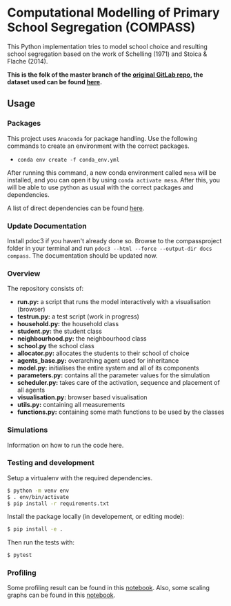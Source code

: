 # Computational Modelling of Primary School Segregation (COMPASS)
This Python implementation tries to model school choice and resulting school segregation based on the work of Schelling (1971) and Stoica & Flache (2014).

**This is the folk of the master branch of the [original GitLab repo](https://gitlab.computationalscience.nl/edignum/school-choice---understanding-segregation), the dataset used can be found [here](https://surfdrive.surf.nl/files/index.php/s/MN7DfAWklDgtoYG).**


## Usage
### Packages
This project uses `Anaconda` for package handling. Use the following commands to create an environment with the correct packages.

* `conda env create -f conda_env.yml`

After running this command, a new conda environment called `mesa` will be installed, and you can open it by using `conda activate mesa`. After this, you will be able to use python as usual with the correct packages and dependencies.

A list of direct dependencies can be found [here](https://github.com/ODISSEI-School-Choice/school-choice/blob/jisk-v2/compass/requirements.txt).

### Update Documentation
Install pdoc3 if you haven't already done so. Browse to the compassproject folder in your terminal and run `pdoc3 --html --force --output-dir docs compass`. The documentation should be updated now.

### Overview
The repository consists of:
* **run.py:** a script that runs the model interactively with a visualisation (browser)
* **testrun.py:** a test script (work in progress)
* **household.py:** the household class
* **student.py:** the student class
* **neighbourhood.py:** the neighbourhood class
* **school.py** the school class
* **allocator.py:** allocates the students to their school of choice
* **agents_base.py:** overarching agent used for inheritance
* **model.py:** initialises the entire system and all of its components
* **parameters.py:** contains all the parameter values for the simulation
* **scheduler.py:** takes care of the activation, sequence and placement of all agents
* **visualisation.py:** browser based visualisation
* **utils.py:** containing all measurements
* **functions.py:** containing some math functions to be used by the classes

### Simulations
Information on how to run the code here.

### Testing and development

Setup a virtualenv with the required dependencies.
```bash
$ python -m venv env
$ . env/bin/activate
$ pip install -r requirements.txt
```

Install the package locally (in developement, or editing mode):
```bash
$ pip install -e .
```

Then run the tests with:
```bash
$ pytest
```

### Profiling

Some profiling result can be found in this [notebook](https://github.com/ODISSEI-School-Choice/school-choice/blob/jisk-v2/profile.ipynb). Also, some scaling graphs can be found in this [notebook](https://github.com/ODISSEI-School-Choice/school-choice/blob/jisk-v2/scaling_graph.ipynb).
